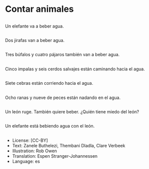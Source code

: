# Contar animales

##
Un elefante va a beber agua.

##
Dos jirafas van a beber agua.

##
Tres búfalos y cuatro pájaros también van a beber agua.

##
Cinco impalas y seis cerdos salvajes están caminando hacia el agua.

##
Siete cebras están corriendo hacia el agua.

##
Ocho ranas y nueve de peces están nadando en el agua.

##
Un león ruge. También quiere beber. ¿Quién tiene miedo del león?

##
Un elefante está bebiendo agua con el león.

##
* License: [CC-BY]
* Text: Zanele Buthelezi, Thembani Dladla, Clare Verbeek
* Illustration: Rob Owen
* Translation: Espen Stranger-Johannessen
* Language: es
